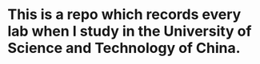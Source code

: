 # This is a repo which records every lab when I study in the University of Science and Technology of China.
